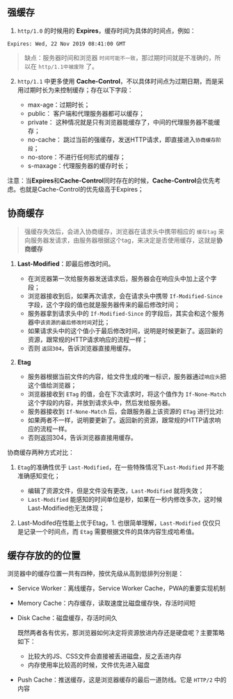 ## 强缓存

1. `http/1.0` 的时候用的 **Expires**，缓存时间为具体的时间点，例如：

```
Expires: Wed, 22 Nov 2019 08:41:00 GMT
```

> 缺点：服务器时间和浏览器 `时间可能不一致`，那过期时间就是不准确的，所以在 `http/1.1中被废除` 了。

2. `http/1.1` 中更多使用 **Cache-Control**，不以具体时间点为过期日期，而是采用过期时长为来控制缓存；存在以下字段：

    * max-age：过期时长；
    * public： 客户端和代理服务器都可以缓存；
    * private： 这种情况就是只有浏览器能缓存了，中间的代理服务器不能缓存；
    * no-cache： 跳过当前的强缓存，发送HTTP请求，即直接进入`协商缓存阶段`；
    * no-store：不进行任何形式的缓存；
    * s-maxage：代理服务器的缓存时长；

 注意：当**Expires**和**Cache-Control**同时存在的时候，**Cache-Control**会优先考虑。也就是Cache-Control的优先级高于Expires；

## 协商缓存

> 强缓存失效后，会进入协商缓存，浏览器在请求头中携带相应的  `缓存tag` 来向服务器发请求，由服务器根据这个tag，来决定是否使用缓存，这就是**协商缓存**

1. **Last-Modified**：即最后修改时间。
    * 在浏览器第一次给服务器发送请求后，服务器会在响应头中加上这个字段；
    * 浏览器接收到后，如果再次请求，会在请求头中携带 `If-Modified-Since` 字段，这个字段的值也就是服务器传来的最后修改时间；
    * 服务器拿到请求头中的 `If-Modified-Since` 的字段后，其实会和这个服务器中`该资源的最后修改时间`对比；
    * 如果请求头中的这个值小于最后修改时间，说明是时候更新了。返回新的资源，跟常规的HTTP请求响应的流程一样；
    * 否则 `返回304`，告诉浏览器直接用缓存。

2. **Etag**
    * 服务器根据当前文件的内容，给文件生成的唯一标识，服务器通过`响应头`把这个值给浏览器；
    * 浏览器接收到 `ETag` 的值，会在下次请求时，将这个值作为 `If-None-Match` 这个字段的内容，并放到请求头中，然后发给服务器。
    * 服务器接收到 `If-None-Match` 后，会跟服务器上该资源的 `ETag` 进行比对:
    * 如果两者不一样，说明要更新了。返回新的资源，跟常规的HTTP请求响应的流程一样。
    * 否则返回304，告诉浏览器直接用缓存。


协商缓存两种方式对比：

1. `Etag`的准确性优于 `Last-Modified`，在一些特殊情况下`Last-Modified` 并不能准确感知变化；
    * 编辑了资源文件，但是文件没有更改，`Last-Modified` 就将失效；
    * `Last-Modified` 能感知的时间单位是秒，如果在一秒内修改多次，这时候Last-Modified也无法体现；

2. Last-Modifed在性能上优于Etag，1.  也很简单理解，`Last-Modified` 仅仅只是记录一个时间点，而 `Etag` 需要根据文件的具体内容生成哈希值。


##  缓存存放的的位置

浏览器中的缓存位置一共有四种，按优先级从高到低排列分别是：

*   Service Worker：离线缓存，Service Worker Cache，PWA的重要实现机制
*   Memory Cache：内存缓存，读取速度比磁盘缓存快，存活时间短
*   Disk Cache：磁盘缓存，存活时间久

    既然两者各有优劣，那浏览器如何决定将资源放进内存还是硬盘呢？主要策略如下：

    *   比较大的JS、CSS文件会直接被丢进磁盘，反之丢进内存
    *   内存使用率比较高的时候，文件优先进入磁盘

*   Push Cache：推送缓存，这是浏览器缓存的最后一道防线。它是 `HTTP/2` 中的内容


